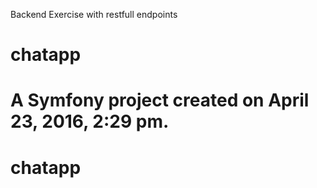 
Backend Exercise with restfull endpoints


chatapp
=======

A Symfony project created on April 23, 2016, 2:29 pm.
=======
# chatapp

